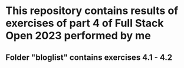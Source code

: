 # This repository contains results of exercises of part 4 of Full Stack Open 2023 performed by me

## Folder "bloglist" contains exercises 4.1 - 4.2
